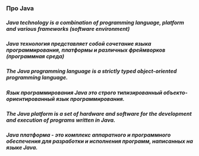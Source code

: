 ### Про Java

##### Java technology is a combination of programming language, platform and various frameworks (software environment)
##### Java технология представляет собой сочетание языка программирования, платформы и различных фреймворков (программная среда)

##### The Java programming language is a strictly typed object-oriented programming language.
##### Язык программирования Java это строго типизированный объекто-ориентированный язык программирования.

##### The Java platform is a set of hardware and software for the development and execution of programs written in Java.
##### Java платформа - это комплекс аппаратного и программного обеспечения для разработки и исполнения программ, написанных на языке Java.

